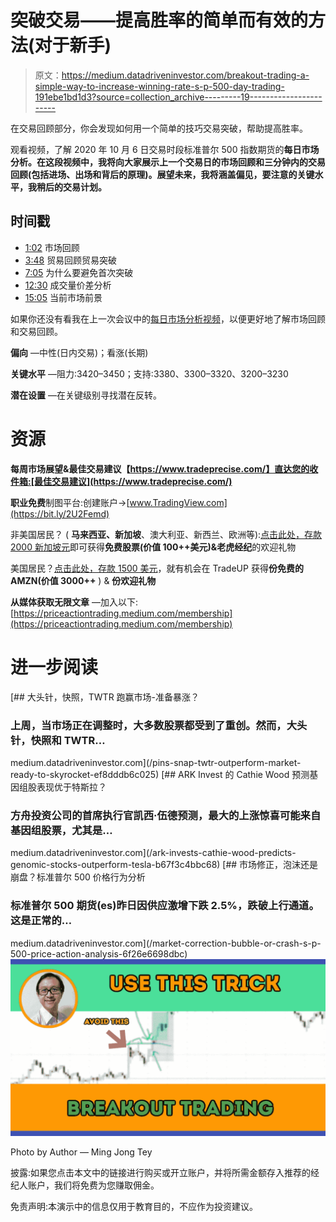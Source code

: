 # 突破交易——提高胜率的简单而有效的方法(对于新手)

> 原文：<https://medium.datadriveninvestor.com/breakout-trading-a-simple-way-to-increase-winning-rate-s-p-500-day-trading-191ebe1bd1d3?source=collection_archive---------19----------------------->

在交易回顾部分，你会发现如何用一个简单的技巧交易突破，帮助提高胜率。

观看视频，了解 2020 年 10 月 6 日交易时段标准普尔 500 指数期货的**每日市场分析。在这段视频中，我将向大家展示上一个交易日的市场回顾和三分钟内的交易回顾(包括进场、出场和背后的原理)。展望未来，我将涵盖偏见，要注意的关键水平，我稍后的交易计划。**

## 时间戳

*   [1:02](https://www.youtube.com/watch?v=6ns3RXOK87s&t=62s) 市场回顾
*   [3:48](https://www.youtube.com/watch?v=6ns3RXOK87s&t=228s) 贸易回顾贸易突破
*   [7:05](https://www.youtube.com/watch?v=6ns3RXOK87s&t=425s) 为什么要避免首次突破
*   [12:30](https://www.youtube.com/watch?v=6ns3RXOK87s&t=750s) 成交量价差分析
*   [15:05](https://www.youtube.com/watch?v=6ns3RXOK87s&t=905s) 当前市场前景

如果你还没有看我在上一次会议中的[每日市场分析视频](https://www.youtube.com/watch?v=wkX-XM6KHoY)，以便更好地了解市场回顾和交易回顾。

**偏向** —中性(日内交易)；看涨(长期)

**关键水平** —阻力:3420–3450；支持:3380、3300–3320、3200–3230

**潜在设置** —在关键级别寻找潜在反转。

# 资源

**每周市场展望&最佳交易建议【https://www.tradeprecise.com/】直达您的收件箱:[最佳交易建议](https://www.tradeprecise.com/)**

**职业免费**制图平台:创建账户→[www.TradingView.com](https://bit.ly/2U2Femd)

非美国居民？ ( **马来西亚、新加坡**、澳大利亚、新西兰、欧洲等):[点击此处，存款 2000 新加坡元](https://ji.hn/sgtiger)即可获得**免费股票(价值 100++美元)&老虎经纪**的欢迎礼物

美国居民？[点击此处，存款 1500 美元](https://ji.hn/ustradeup)，就有机会在 TradeUP 获得**份免费的 AMZN(价值 3000++** ) & **份欢迎礼物**

**从媒体获取无限文章** —加入以下:[https://priceactiontrading.medium.com/membership](https://priceactiontrading.medium.com/membership)

# 进一步阅读

[](/pins-snap-twtr-outperform-market-ready-to-skyrocket-ef8dddb6c025) [## 大头针，快照，TWTR 跑赢市场-准备暴涨？

### 上周，当市场正在调整时，大多数股票都受到了重创。然而，大头针，快照和 TWTR…

medium.datadriveninvestor.com](/pins-snap-twtr-outperform-market-ready-to-skyrocket-ef8dddb6c025) [](/ark-invests-cathie-wood-predicts-genomic-stocks-outperform-tesla-b67f3c4bbc68) [## ARK Invest 的 Cathie Wood 预测基因组股表现优于特斯拉？

### 方舟投资公司的首席执行官凯西·伍德预测，最大的上涨惊喜可能来自基因组股票，尤其是…

medium.datadriveninvestor.com](/ark-invests-cathie-wood-predicts-genomic-stocks-outperform-tesla-b67f3c4bbc68) [](/market-correction-bubble-or-crash-s-p-500-price-action-analysis-6f26e6698dbc) [## 市场修正，泡沫还是崩盘？标准普尔 500 价格行为分析

### 标准普尔 500 期货(es)昨日因供应激增下跌 2.5%，跌破上行通道。这是正常的…

medium.datadriveninvestor.com](/market-correction-bubble-or-crash-s-p-500-price-action-analysis-6f26e6698dbc) ![](img/56d6e2c32530414a39278fc7d0297953.png)

Photo by Author — Ming Jong Tey

披露:如果您点击本文中的链接进行购买或开立账户，并将所需金额存入推荐的经纪人账户，我们将免费为您赚取佣金。

免责声明:本演示中的信息仅用于教育目的，不应作为投资建议。